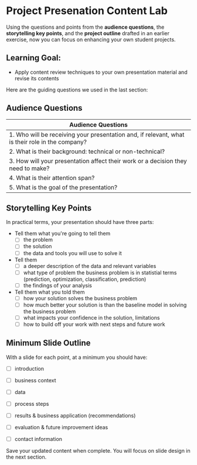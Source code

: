 # Project Presenation Content Lab

Using the questions and points from the **audience questions**, the **storytelling key points**, and the **project outline** drafted in an earlier exercise, now you can focus on enhancing your own student projects. 

## Learning Goal:
- Apply content review techniques to your own presentation material and revise its contents


Here are the guiding questions we used in the last section:

## Audience Questions

| Audience Questions |
| ---------- |
| 1. Who will be receiving your presentation and, if relevant, what is their role in the company?	|
| 2. What is their background: technical or non-technical?                                        |
| 3. How will your presentation affect their work or a decision they need to make?                |
| 4. What is their attention span?                                                                | 
| 5. What is the goal of the presentation?                                                        |


## Storytelling Key Points

In practical terms, your presentation should have three parts:

- Tell them what you're going to tell them
  - [ ] the problem
  - [ ] the solution
  - [ ] the data and tools you will use to solve it
- Tell them
  - [ ] a deeper description of the data and relevant variables
  - [ ] what type of problem the business problem is in statistial terms (prediction, optimization, classification, prediction)
  - [ ] the findings of your analysis
- Tell them what you told them
  - [ ] how your solution solves the business problem
  - [ ] how much better your solution is than the baseline model in solving the business problem
  - [ ] what impacts your confidence in the solution, limitations
  - [ ] how to build off your work with next steps and future work
  
## Minimum Slide Outline

With a slide for each point, at a minimum you should have:

- [ ] introduction
- [ ] business context
- [ ] data 
- [ ] process steps
- [ ] results & business application (recommendations)
- [ ] evaluation & future improvement ideas 
- [ ] contact information


Save your updated content when complete. You will focus on slide design in the next section.
